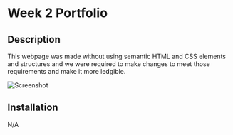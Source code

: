 # Week 2 Portfolio

## Description
This webpage was made without using semantic HTML and CSS elements and structures and we were required to make changes to meet those requirements and make it more ledgible.
    
![Screenshot](https://user-images.githubusercontent.com/109792980/187052359-e0123f8b-5261-43f8-99ba-7ec66ddf294a.png)

## Installation
N/A
